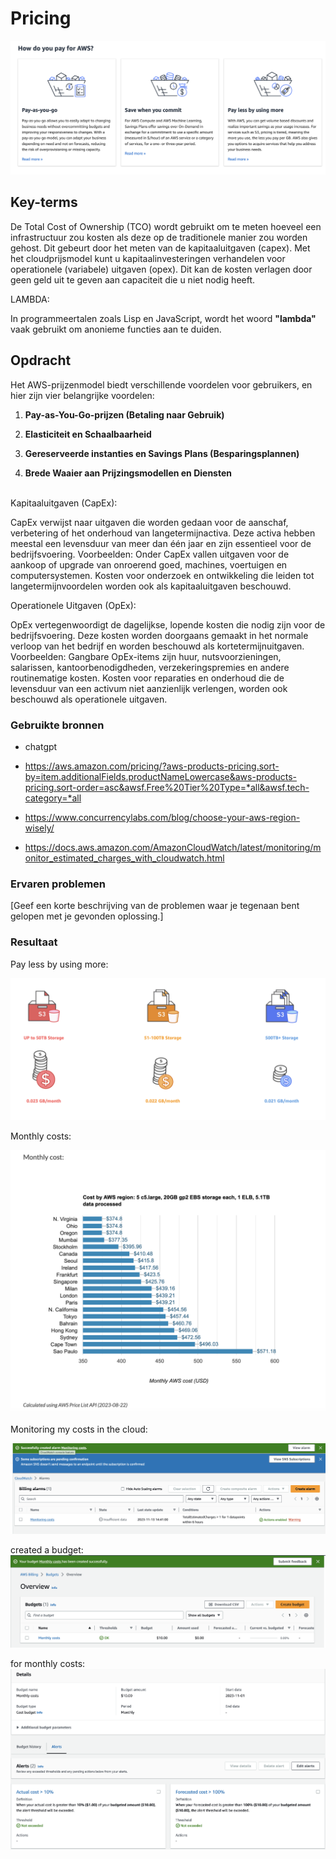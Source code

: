 # Pricing

![Alt text](<../00_includes/AWS Payment.png>)

## Key-terms
De Total Cost of Ownership (TCO) wordt gebruikt om te meten hoeveel een infrastructuur zou kosten als deze op de traditionele manier zou worden gehost. Dit gebeurt door het meten van de kapitaaluitgaven (capex). Met het cloudprijsmodel kunt u kapitaalinvesteringen verhandelen voor operationele (variabele) uitgaven (opex). Dit kan de kosten verlagen door geen geld uit te geven aan capaciteit die u niet nodig heeft.

LAMBDA:

In programmeertalen zoals Lisp en JavaScript, wordt het woord <b>"lambda"</b> vaak gebruikt om anonieme functies aan te duiden.

## Opdracht

Het AWS-prijzenmodel biedt verschillende voordelen voor gebruikers, en hier zijn vier belangrijke voordelen:

1. **Pay-as-You-Go-prijzen (Betaling naar Gebruik)** 

2. **Elasticiteit en Schaalbaarheid**

3. **Gereserveerde instanties en Savings Plans (Besparingsplannen)**

4. **Brede Waaier aan Prijzingsmodellen en Diensten**

<br>
Kapitaaluitgaven (CapEx):

CapEx verwijst naar uitgaven die worden gedaan voor de aanschaf, verbetering of het onderhoud van langetermijnactiva. Deze activa hebben meestal een levensduur van meer dan één jaar en zijn essentieel voor de bedrijfsvoering.
Voorbeelden: Onder CapEx vallen uitgaven voor de aankoop of upgrade van onroerend goed, machines, voertuigen en computersystemen. Kosten voor onderzoek en ontwikkeling die leiden tot langetermijnvoordelen worden ook als kapitaaluitgaven beschouwd.

Operationele Uitgaven (OpEx):

OpEx vertegenwoordigt de dagelijkse, lopende kosten die nodig zijn voor de bedrijfsvoering. Deze kosten worden doorgaans gemaakt in het normale verloop van het bedrijf en worden beschouwd als kortetermijnuitgaven.
Voorbeelden: Gangbare OpEx-items zijn huur, nutsvoorzieningen, salarissen, kantoorbenodigdheden, verzekeringspremies en andere routinematige kosten. Kosten voor reparaties en onderhoud die de levensduur van een activum niet aanzienlijk verlengen, worden ook beschouwd als operationele uitgaven.



### Gebruikte bronnen
- chatgpt
- https://aws.amazon.com/pricing/?aws-products-pricing.sort-by=item.additionalFields.productNameLowercase&aws-products-pricing.sort-order=asc&awsf.Free%20Tier%20Type=*all&awsf.tech-category=*all

- https://www.concurrencylabs.com/blog/choose-your-aws-region-wisely/

- https://docs.aws.amazon.com/AmazonCloudWatch/latest/monitoring/monitor_estimated_charges_with_cloudwatch.html


### Ervaren problemen
[Geef een korte beschrijving van de problemen waar je tegenaan bent gelopen met je gevonden oplossing.]

### Resultaat
Pay less by using more:

![Alt text](<../00_includes/Pay less by using more.png>)

Monthly costs:

![Alt text](<../00_includes/Monthly costs.png>)

Monitoring my costs in the cloud:


![Alt text](<../00_includes/Monitoring Costs.png>)

created a budget:
![Alt text](../00_includes/budget.png)

for monthly costs:
![Alt text](<../00_includes/monthly budget.png>)